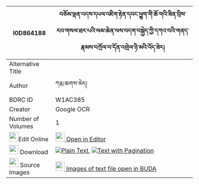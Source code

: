 |I0D864188|བཅོམ་ལྡན་འདས་དཔལ་འཇིག་རྟེན་དབང་ཕྱུག་གི་ཆོ་གའི་ཟིན་བྲིས་རབ་གསལ་ཐར་པའི་ལམ་ཆེན་ལས་བདག་བསྐྱེད་ཀྱི་དཀའ་བའི་གནད་རྣམས་བཀྲོལ་བ་དོན་འགྲེལ་ཉི་མའི་འོད་ཟེར། 
| --- | --- 
|Alternative Title |
|Author| ཀརྨ་ཆགས་མེད།
|BDRC ID | W1AC385
|Creator | Google OCR
|Number of Volumes| 1
|<img width="25" src="https://img.icons8.com/color/25/000000/edit-property.png">Edit Online| [<img width="25" src="https://avatars.githubusercontent.com/u/45091458?s=200&v=4"> Open in Editor](http://editor.openpecha.org/I0D864188)
|<img width="25" src="https://img.icons8.com/fluent/48/000000/download-2.png"/>  Download | [![](https://img.icons8.com/color/20/000000/txt.png)Plain Text](https://github.com/Openpecha/I0D864188/releases/download/v2/chomdende_pal_jikten_wangchuk__plain_I0D864188.zip), [![](https://img.icons8.com/color/20/000000/txt.png)Text with Pagination](https://github.com/Openpecha/I0D864188/releases/download/v2/chomdende_pal_jikten_wangchuk__pages_I0D864188.zip)
|<img width="25" src="https://img.icons8.com/plasticine/100/000000/pictures-folder.png"/>  Source Images | [<img width="25" src="https://library.bdrc.io/icons/BUDA-small.svg"> Images of text file open in BUDA](https://library.bdrc.io/show/bdr:W1AC385)